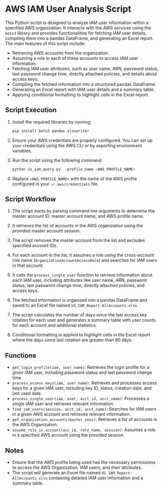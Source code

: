 # AWS IAM User Analysis Script

This Python script is designed to analyze IAM user information within a specified AWS organization. It interacts with the AWS services using the `boto3` library and provides functionalities for fetching IAM user details, compiling them into a pandas DataFrame, and generating an Excel report. The main features of this script include:

- Retrieving AWS accounts from the organization.
- Assuming a role in each of these accounts to access IAM user information.
- Fetching IAM user attributes, such as user name, ARN, password status, last password change time, directly attached policies, and details about access keys.
- Compiling the fetched information into a structured pandas DataFrame.
- Generating an Excel report with IAM user details and a summary table.
- Applying conditional formatting to highlight cells in the Excel report.

## Script Execution

1. Install the required libraries by running:

   ```python
   pip install boto3 pandas xlsxwriter
   ```

2. Ensure your AWS credentials are properly configured. You can set up your credentials using the AWS CLI or by exporting environment variables.

3. Run the script using the following command:

   ```python
   python us_iam_query.py --profile_name <AWS_PROFILE_NAME>
   ```

4. Replace `<AWS_PROFILE_NAME>` with the name of the AWS profile configured in your `~/.aws/credentials` file.

## Script Workflow

1. The script starts by parsing command line arguments to determine the master account ID, master account name, and AWS profile name.

2. It retrieves the list of accounts in the AWS organization using the provided master account session.

3. The script removes the master account from the list and excludes specified account IDs.

4. For each account in the list, it assumes a role using the cross-account role name (`OrganizationAccountAccessRole`) and searches for IAM users in that account.

5. It calls the `process_single_user` function to retrieve information about each IAM user, including attributes like user name, ARN, password status, last password change time, directly attached policies, and access keys.

6. The fetched information is organized into a pandas DataFrame and saved to an Excel file named `US_IAM_Report-AllAccounts.xlsx`.

7. The script calculates the number of days since the last access key rotation for each user and generates a summary table with user counts for each account and additional statistics.

8. Conditional formatting is applied to highlight cells in the Excel report where the days since last rotation are greater than 90 days.

## Functions

- `get_login_profile(iam, user_name)`: Retrieves the login profile for a given IAM user, including password status and last password change time.
- `process_access_keys(iam, user_name)`: Retrieves and processes access keys for a given IAM user, including key ID, status, creation date, and last used date.
- `process_single_user(iam, user, acct_id, acct_name)`: Processes a single IAM user and retrieves relevant information.
- `find_iam_users(session, acct_id, acct_name)`: Searches for IAM users in a given AWS account and retrieves relevant information.
- `get_organization_accounts(master_sess)`: Retrieves a list of accounts in the AWS Organization.
- `assume_role_in_account(acc_id, role_name, session)`: Assumes a role in a specified AWS account using the provided session.

## Notes

- Ensure that the AWS profile being used has the necessary permissions to access the AWS Organization, IAM users, and their attributes.
- The script will generate an Excel file named `US_IAM_Report-AllAccounts.xlsx` containing detailed IAM user information and a summary table.
